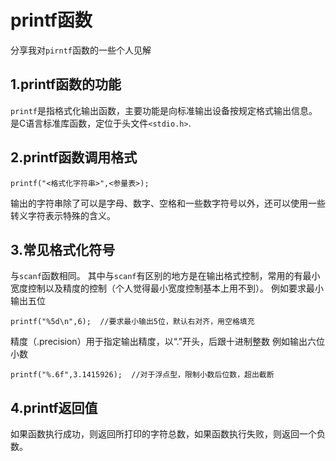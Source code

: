 # printf函数
分享我对`pirntf`函数的一些个人见解
## 1.printf函数的功能
`printf`是指格式化输出函数，主要功能是向标准输出设备按规定格式输出信息。
是C语言标准库函数，定位于头文件`<stdio.h>`.
## 2.printf函数调用格式
    printf("<格式化字符串>",<参量表>);
输出的字符串除了可以是字母、数字、空格和一些数字符号以外，还可以使用一些转义字符表示特殊的含义。
## 3.常见格式化符号
与`scanf`函数相同。
其中与`scanf`有区别的地方是在输出格式控制，常用的有最小宽度控制以及精度的控制（个人觉得最小宽度控制基本上用不到）。
例如要求最小输出五位
```
printf("%5d\n",6);  //要求最小输出5位，默认右对齐，用空格填充
```
精度（.precision）用于指定输出精度，以“.”开头，后跟十进制整数
例如输出六位小数
```
printf("%.6f",3.1415926);  //对于浮点型，限制小数后位数，超出截断
```
## 4.printf返回值
如果函数执行成功，则返回所打印的字符总数，如果函数执行失败，则返回一个负数。
